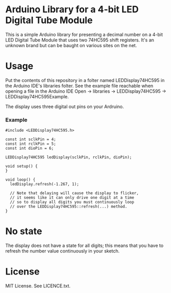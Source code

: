 # Arduino Library for a 4-bit LED Digital Tube Module

This is a simple Arduino library for presenting a decimal number on a 4-bit LED Digital Tube Module that uses two 74HC595 shift registers. It's an unknown brand but can be baught on various sites on the net.

# Usage

Put the contents of this repository in a folter named LEDDisplay74HC595 in the Arduino IDE's libraries folter. See the example file reachable when opening a file in the Arduino IDE Open -> libraries -> LEDDisplay74HC595 -> LEDDisplay74HC595Example.

The display uses three digital out pins on your Ardruino.

### Example

```
#include <LEDDisplay74HC595.h>

const int sclkPin = 4;
const int rclkPin = 5;
const int dioPin = 6;

LEDDisplay74HC595 ledDisplay(sclkPin, rclkPin, dioPin);

void setup() {
}

void loop() {
  ledDisplay.refresh(-1.267, 1);

  // Note that delaying will cause the display to flicker,
  // it seems like it can only drive one digit at a time
  // so to display all digits you must continuously loop
  // over the LEDDisplay74HC595::refresh(...) method.
}
```

# No state

The display does not have a state for all digits; this means that you have to refresh the number value continuously in your sketch.

# License

MIT License. See LICENCE.txt.
